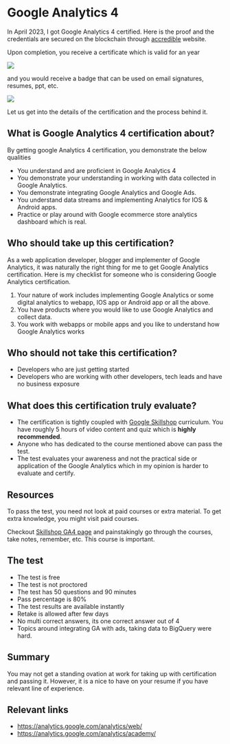 # Google Analytics 4

In April 2023, I got Google Analytics 4 certified. Here is the proof and the credentials are secured on the blockchain through [accredible](https://www.accredible.com/) website.

Upon completion, you receive a certificate which is valid for an year

![](https://api.accredible.com/v1/frontend/credential_website_embed_image/certificate/72350171)

and you would receive a badge that can be used on email signatures, resumes, ppt, etc.

![](https://api.accredible.com/v1/frontend/credential_website_embed_image/badge/72350171)

Let us get into the details of the certification and the process behind it.

## What is Google Analytics 4 certification about?

By getting google Analytics 4 certification, you demonstrate the below qualities

- You understand and are proficient in Google Analytics 4
- You demonstrate your understanding in working with data collected in Google Analytics.
- You demonstrate integrating Google Analytics and Google Ads.
- You understand data streams and implementing Analytics for IOS & Android apps.
- Practice or play around with Google ecommerce store analytics dashboard which is real.

## Who should take up this certification?

As a web application developer, blogger and implementer of Google Analytics, it was naturally the right thing for me to get Google Analytics certification. Here is my checklist for someone who is considering Google Analytics certification.

1. Your nature of work includes implementing Google Analytics or some digital analytics to webapp, IOS app or Android app or all the above.
2. You have products where you would like to use Google Analytics and collect data.
3. You work with webapps or mobile apps and you like to understand how Google Analytics works

## Who should not take this certification?

- Developers who are just getting started
- Developers who are working with other developers, tech leads and have no business exposure

## What does this certification truly evaluate?

- The certification is tightly coupled with [Google Skillshop](https://skillshop.withgoogle.com/) curriculum. You have roughly 5 hours of video content and quiz which is **highly recommended**.
- Anyone who has dedicated to the course mentioned above can pass the test.
- The test evaluates your awareness and not the practical side or application of the Google Analytics which in my opinion is harder to evaluate and certify.

## Resources

To pass the test, you need not look at paid courses or extra material. To get extra knowledge, you might visit paid courses.

Checkout [Skillshop GA4 page](https://skillshop.exceedlms.com/student/catalog/list?category_ids=6431-google-analytics-4&utm_campaign=redirect&utm_source=analytics-academy&utm_medium=banner) and painstakingly go through the courses, take notes, remember, etc. This course is important.

## The test

- The test is free
- The test is not proctored
- The test has 50 questions and 90 minutes
- Pass percentage is 80%
- The test results are available instantly
- Retake is allowed after few days
- No multi correct answers, its one correct answer out of 4
- Topics around integrating GA with ads, taking data to BigQuery were hard.

## Summary

You may not get a standing ovation at work for taking up with certification and passing it. However, it is a nice to have on your resume if you have relevant line of experience.


## Relevant links

- https://analytics.google.com/analytics/web/
- https://analytics.google.com/analytics/academy/